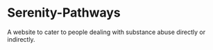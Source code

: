 # Serenity-Pathways
A website to cater to people dealing with substance abuse directly or indirectly.

